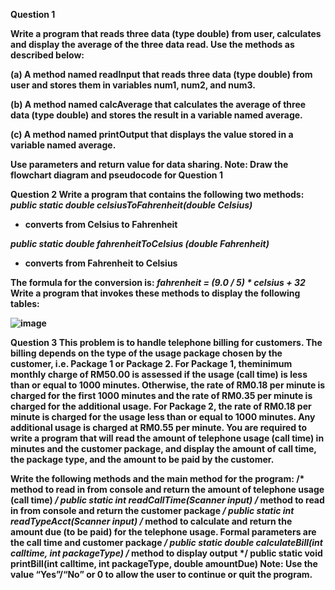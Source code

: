 **Question 1**<b/>

Write a program that reads three data (type double) from user, calculates and display the average of the three data read. Use the methods as described below:

(a) A method named readInput that reads three data (type double) from user and stores them in variables num1, num2, and num3.<b/>

(b) A method named calcAverage that calculates the average of three data (type double) and stores the result in a variable named average. <b/>

(c) A method named printOutput that displays the value stored in a variable named average. <b/>

Use parameters and return value for data sharing.<b/><b/>
**Note**: Draw the flowchart diagram and pseudocode for Question 1<b/><b/>

**Question 2**<b/>
Write a program that contains the following two methods:<b/>
_public static double celsiusToFahrenheit(double Celsius)_<b/>

- converts from Celsius to Fahrenheit<b/>
  
_public static double fahrenheitToCelsius (double Fahrenheit)_<b/>

- converts from Fahrenheit to Celsius
  
The formula for the conversion is:<b/>
_fahrenheit = (9.0 / 5) * celsius + 32_<b/><b/>
Write a program that invokes these methods to display the following tables: <b/><b/>

<b/> ![image](https://github.com/irfanghapar/Java-Programming/assets/87377657/94008cf2-d3e6-42c7-af3d-c8f4b71cdea8)

**Question 3**<b/>
This problem is to handle telephone billing for customers. The billing depends on the type of the usage package chosen by the customer, i.e. Package 1 or Package 2. For Package 1, theminimum monthly charge of RM50.00 is assessed if the usage (call time) is less than or equal to
1000 minutes. Otherwise, the rate of RM0.18 per minute is charged for the first 1000 minutes and the rate of RM0.35 per minute is charged for the additional usage. For Package 2, the rate of RM0.18 per minute is charged for the usage less than or equal to 1000 minutes. Any additional
usage is charged at RM0.55 per minute. You are required to write a program that will read the amount of telephone usage (call time) in minutes and the customer package, and display the amount of call time, the package type, and
the amount to be paid by the customer. 

Write the following methods and the main method for the program:<b/>
/* method to read in from console and return the amount of telephone usage (call time) */<b/>
public static int readCallTime(Scanner input)<b/>
/* method to read in from console and return the customer package */<b/>
public static int readTypeAcct(Scanner input)<b/>
/* method to calculate and return the amount due (to be paid) for the telephone usage.<b/>
Formal parameters are the call time and customer package */<b/>
public static double calculateBill(int calltime, int packageType)<b/>
/* method to display output */<b/>
public static void printBill(int calltime, int packageType, double amountDue)<b/><b/>
**Note**: Use the value “Yes”/“No” or 0 to allow the user to continue or quit the program.

